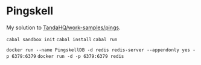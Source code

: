 # Pingskell

My solution to [TandaHQ/work-samples/pings](https://github.com/TandaHQ/work-samples/tree/master/pings%20(backend)). 



`cabal sandbox init`
`cabal install`
`cabal run`



`docker run --name PingskellDB -d redis redis-server --appendonly yes -p 6379:6379`
`docker run -d -p 6379:6379 redis`
